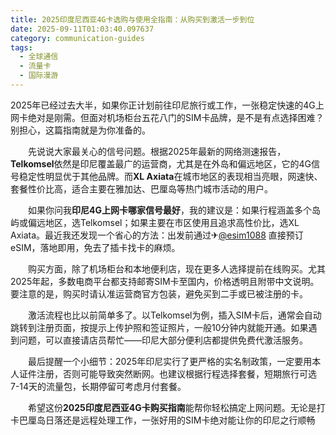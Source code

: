 ```yaml
---
title: 2025印度尼西亚4G卡选购与使用全指南：从购买到激活一步到位
date: 2025-09-11T01:03:40.097637
category: communication-guides
tags:
  - 全球通信
  - 流量卡
  - 国际漫游
---
```


2025年已经过去大半，如果你正计划前往印尼旅行或工作，一张稳定快速的4G上网卡绝对是刚需。但面对机场柜台五花八门的SIM卡品牌，是不是有点选择困难？别担心，这篇指南就是为你准备的。

　　先说说大家最关心的信号问题。根据2025年最新的网络测速报告，**Telkomsel**依然是印尼覆盖最广的运营商，尤其是在外岛和偏远地区，它的4G信号稳定性明显优于其他品牌。而**XL Axiata**在城市地区的表现相当亮眼，网速快、套餐性价比高，适合主要在雅加达、巴厘岛等热门城市活动的用户。

　　如果你问我**印尼4G上网卡哪家信号最好**，我的建议是：如果行程涵盖多个岛屿或偏远地区，选Telkomsel；如果主要在市区使用且追求高性价比，选XL Axiata。最近我还发现一个省心的方法：出发前通过✈[@esim1088](https://t.me/s/esim1088) 直接预订eSIM，落地即用，免去了插卡找卡的麻烦。

　　购买方面，除了机场柜台和本地便利店，现在更多人选择提前在线购买。尤其2025年起，多数电商平台都支持邮寄SIM卡至国内，价格透明且附带中文说明。要注意的是，购买时请认准运营商官方包装，避免买到二手或已被注册的卡。

　　激活流程也比以前简单多了。以Telkomsel为例，插入SIM卡后，通常会自动跳转到注册页面，按提示上传护照和签证照片，一般10分钟内就能开通。如果遇到问题，可以直接请店员帮忙——印尼大部分便利店都提供免费代激活服务。

　　最后提醒一个小细节：2025年印尼实行了更严格的实名制政策，一定要用本人证件注册，否则可能导致突然断网。也建议根据行程选择套餐，短期旅行可选7-14天的流量包，长期停留可考虑月付套餐。

　　希望这份**2025印度尼西亚4G卡购买指南**能帮你轻松搞定上网问题。无论是打卡巴厘岛日落还是远程处理工作，一张好用的SIM卡绝对能让你的印尼之行顺畅